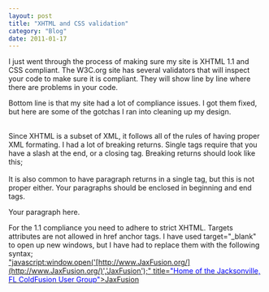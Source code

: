 ```yaml
---
layout: post
title: "XHTML and CSS validation"
category: "Blog"
date: 2011-01-17
---
```



I just went through the process of making sure my site is XHTML 1.1 and CSS compliant. The W3C.org site has several validators that will inspect your code to make sure it is compliant. They will show line by line where there are problems in your code.

Bottom line is that my site had a lot of compliance issues. I got them fixed, but here are some of the gotchas I ran into cleaning up my design.

<div class="code"><font color="NAVY"><br></font></div>
Since XHTML is a subset of XML, it follows all of the rules of having proper XML formating. I had a lot of breaking returns. Single tags require that you have a slash at the end, or a closing tag. Breaking returns should look like this;

<div class="code"><font color="NAVY"><br /></font></div>
It is also common to have paragraph returns in a single tag, but this is not proper either. Your paragraphs should be enclosed in beginning and end tags.

<div class="code"><font color="NAVY"><p></font>  
 Your paragraph here.  
 <font color="NAVY"></p></font></div>
For the 1.1 compliance you need to adhere to strict XHTML. Targets attributes are not allowed in href anchor tags. I have used target="_blank" to open up new windows, but I have had to replace them with the following syntax;

<div class="code"><font color="GREEN"><a href=<font color="BLUE">"javascript:window.open('[http://www.JaxFusion.org/](http://www.JaxFusion.org/)','JaxFusion');"</font> title=<font color="BLUE">"Home of the Jacksonville, FL ColdFusion User Group"</font>></font>JaxFusion<font color="GREEN"></a></font><font color="NAVY"><br /></font></div>